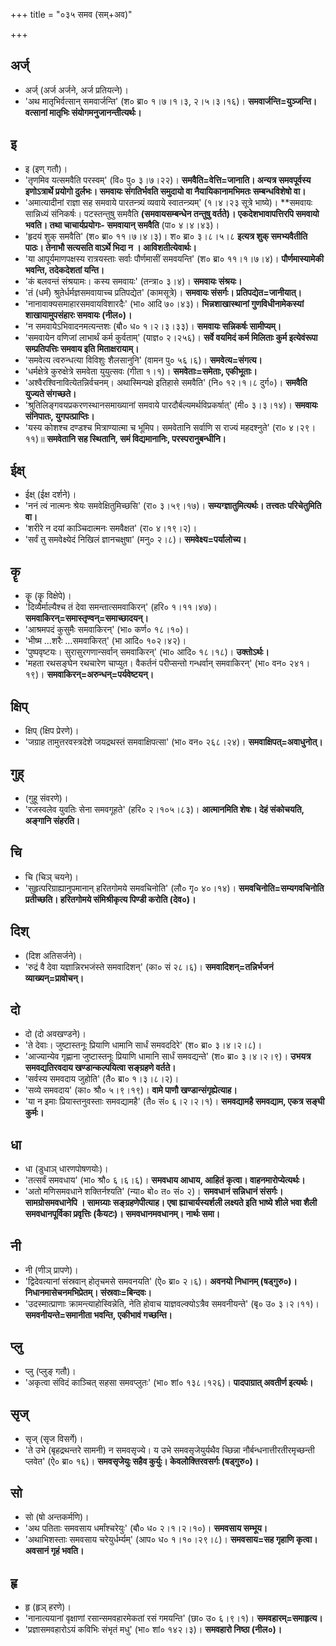 +++
title = "०३५ समव (सम्+अव)"

+++

## अर्ज्
- अर्ज् (अर्ज अर्जने, अर्ज प्रतियत्ने)।
- 'अथ मातृभिर्वत्सान् समवार्जन्ति' (श० ब्रा० १।७।१।३, २।५।३।१६)। **समवार्जन्ति=युञ्जन्ति। वत्सानां मातृभिः संयोगमनुजानन्तीत्यर्थः।**

## इ
- इ (इण् गतौ)।
- 'तृणमिव यत्समवैति परस्वम्' (वि० पु० ३।७।२२)। **समवैति=वेत्ति=जानाति। अन्यत्र समवपूर्वस्य इणोऽत्रार्थे प्रयोगो दुर्लभः। समवायः संगतिर्भवति समुदायो वा नैयायिकानामभिमतः सम्बन्धविशेषो वा।**
- 'अमात्यादीनां राज्ञा सह समवाये पारतन्त्र्यं व्यवाये स्वातन्त्र्यम्' (१।४।२३ सूत्रे भाष्ये)। **समवायः सान्निध्यं संनिकर्षः। पटस्तन्तुषु समवैति **(समवायसम्बन्धेन तन्तुषु वर्तते)। एकदेशभावापत्तिरपि समवायो भवति। तथा चाचार्यप्रयोगः- समवायान् समवैति** (पा० ४।४।४३)।
- 'हृदयं शुक् समवैति' (श० ब्रा० ११।७।४।३)। श० ब्रा० ३।८।५।८ **इत्यत्र शुक् समभ्यवैतीति पाठः। तेनाभौ सत्यसति वाऽर्थे भिदा न । आविशतीत्येवार्थः।**
- 'या आपूर्यमाणपक्षस्य रात्रयस्ताः सर्वाः पौर्णमासीं समवयन्ति' (श० ब्रा० ११।१।७।४)। **पौर्णमास्यामेकी भवन्ति, तदेकदेशतां यन्ति।**
- 'कं बलवन्तं संश्रयामः। कस्य समवायः' (तन्त्रा० ३।४)। **समवायः संश्रयः।**
- 'तं (धर्मं) श्रुतेर्धर्मज्ञसमवायाच्च प्रतिपद्येत' (कामसूत्रे)। **समवायः संसर्गः। प्रतिपद्येत=जानीयात्।**
- 'नानावाक्यसमाहारसमवायविशारदैः' (भा० आदि ७०।४३)। **भिन्नशाखास्थानां गुणविधीनामेकस्यां शाखायामुपसंहारः समवायः (नील०)।**
- 'न समवायेऽभिवादनमत्यन्तशः (बौ० ध० १।२।३।३३)। **समवायः सन्निकर्षः सामीप्यम्।**
- 'समवायेन वणिजां लाभार्थं कर्म कुर्वताम्' (याज्ञ० २।२५६)। **सर्वे वयमिदं कर्म मिलिताः कुर्म इत्येवंरूपा सम्प्रतिपत्तिः समवाय इति मिताक्षरायाम्।**
- 'समवेत्य त्वरुन्धत्या विविशुः शैलसानुनि' (वामन पु० ५६।६)। **समवेत्य=संगत्य।**
- 'धर्मक्षेत्रे कुरुक्षेत्रे समवेता युयुत्सवः (गीता १।१)। **समवेताः=समेताः, एकीभूताः।**
- 'अश्वैरश्विनावित्येतन्निर्वचनम्। अथास्मिन्पक्षे इतिहासे समवैति' (नि० १२।१।८ दुर्ग०)। **समवैति युज्यते संगच्छते।**
- 'श्रुतिलिङ्गवयप्रकरणस्थानसमाख्यानां समवाये पारदौर्बल्यमर्थविप्रकर्षात्' (मी० ३।३।१४)। **समवायः संनिपातः, युगपत्प्राप्तिः।**
- 'यस्य कोशश्च दण्डश्च मित्राण्यात्मा च भूमिप। समवेतानि सर्वाणि स राज्यं महदश्नुते' (रा० ४।२९।११)॥ **समवेतानि सह स्थितानि, समं विद्यमानानिः, परस्परानुबन्धीनि।**

## ईक्ष्
- ईक्ष् (ईक्ष दर्शने)।
- 'ननं त्वं नात्मनः श्रेयः समवेक्षितुमिच्छसि' (रा० ३।५९।१७)। **सम्यग्ज्ञातुमित्यर्थः। तत्त्वतः परिचेतुमिति वा।**
- 'शरीरे न दयां काञ्चिदात्मनः समवैक्षत' (रा० ४।१९।२)।
- 'सर्वं तु समवेक्ष्येदं निखिलं ज्ञानचक्षुषा' (मनु० २।८)। **समवेक्ष्य=पर्यालोच्य।**

## कॄ
- कॄ (कॄ विक्षेपे)।
- 'दिव्यैर्माल्यैश्च तं देवा समन्तात्समवाकिरन्' (हरि० १।११।४७)। **समवाकिरन्=समास्तृण्वन्=समाच्छादयन्।**
- 'आश्रमपदं कुसुमैः समवाकिरन्' (भा० कर्ण० १८।१०)।
- 'भीष्म …शरैः …समवाकिरत्' (भा आदि० १०२।४२)।
- 'पुष्पवृष्टयः। सुरासुरगणान्सर्वान् समवाकिरन्' (भा० आदि० १८।१८)। **उक्तोऽर्थः।**
- 'महता रथसङ्घेन रथचारेण चाप्युत। वैकर्तनं परीप्सन्तो गन्धर्वान् समवाकिरन्' (भा० वन० २४१।१९)। **समवाकिरन्=अरुन्धन्=पर्यवेष्टयन्।**

## क्षिप्
- क्षिप् (क्षिप प्रेरणे)।
- 'जग्राह तामुत्तरवस्त्रदेशे जयद्रथस्तं समवाक्षिपत्सा' (भा० वन० २६८।२४)। **समवाक्षिपत्=अवाधुनोत्।**

## गुह्
- (गुहू संवरणे)।
- 'रजस्वलेव युवतिः सेना समवगूहते' (हरि० २।१०५।८३)। **आत्मानमिति शेषः। देहं संकोचयति, अङ्गानि संहरति।**

## चि
- चि (चिञ् चयने)।
- 'सुहृत्परिग्राह्यानुपमानान् हरितगोमये समवचिनोति' (लौ० गृ० ४०।१४)। **समवचिनोति=सम्यगवचिनोति प्रतीच्छति। हरितगोमये संमिश्रीकृत्य पिण्डी करोति (देव०)।**

## दिश्
- (दिश अतिसर्जने)।
- 'रुद्रं वै देवा यज्ञान्निरभजंस्ते समवादिशन्' (का० सं २८।६)। **समवादिशन्=तन्निर्भजनं व्याख्यन्=प्रावोचन्।**

## दो
- दो (दो अवखण्डने)।
- 'ते देवाः। जुष्टास्तनूः प्रियाणि धामानि सार्धं समवददिरे' (श० ब्रा० ३।४।२।८)।
- 'आज्यान्येव गृह्णाना जुष्टास्तनूः प्रियाणि धामानि सार्धं समवद्यन्ते' (श० ब्रा० ३।४।२।९)। **उभयत्र समवद्यतिरवदाय खण्डान्कल्पयित्वा सङ्ग्रहणे वर्तते।**
- 'सर्वस्य समवदाय जुहोति' (तै० ब्रा० १।३।८।२)।
- 'सव्ये समवदाय' (का० श्रौ० ५।९।१९)। **वामे पाणौ खण्डान्संगृह्येत्याह।**
- 'या न इमाः प्रियास्तनुवस्ताः समवद्यामहै' (तै० सं० ६।२।२।१)। **समवद्यामहै समवद्याम, एकत्र सङ्घी कुर्मः।**

## धा
- धा (डुधाञ् धारणपोषणयोः)।
- 'तत्सर्वं समवधाय' (भा० श्रौ० ६।६।६)। **समवधाय आधाय, आहितं कृत्वा। वाहनमारोप्येत्यर्थः।**
- 'अतो मणिसमवधाने शक्तिर्नश्यति' (न्या० बो० त० सं० २)। **समवधानं सन्निधानं संसर्गः। सामग्रोसमवधानेपि । सामग्र्याः सङ्ग्रहणेपीत्याह। एषा ह्याचार्यस्यर्शली लक्ष्यते इति भाष्ये शीले भवा शैली समवधानपूर्विका प्रवृत्तिः (कैयटः)। समवधानमवधानम्। नार्थः समा।**

## नी
- नी (णीञ् प्रापणे)।
- 'द्विदेवत्यानां संस्रवान् होतृचमसे समवनयति' (ऐ० ब्रा० २।६)। **अवनयो निधानम् (षड्गुरु०)। निधानमासेचनमभिप्रेतम्। संस्रवाः=बिन्दवः।**
- 'उदस्मात्प्राणाः क्रामन्त्याहोस्विन्नेति, नेति होवाच याज्ञवल्क्योऽत्रैव समवनीयन्ते' (बृ० उ० ३।२।११)। **समवनीयन्ते=समानीता भवन्ति, एकीभावं गच्छन्ति।**

## प्लु
- प्लु (प्लुङ् गतौ)।
- 'अकृत्वा संविदं काञ्चित् सहसा समवप्लुतः' (भा० शां० १३८।१२६)। **पादपाग्रात् अवतीर्ण इत्यर्थः।**

## सृज्
- सृज् (सृज विसर्गे)।
- 'ते उभे (बृहद्रथन्तरे सामनी) न समवसृज्ये। य उभे समवसृजेयुर्यथैव च्छिन्ना नौर्बन्धनात्तीरतीरमृच्छन्ती प्लवेत' (ऐ० ब्रा० १६)। **समवसृजेयुः सहैव कुर्युः। केवलोक्तिरवसर्गः (षड्गुरु०)।**

## सो
- सो (षो अन्तकर्मणि)।
- 'अथ पतिताः समवसाय धर्मांश्चरेयुः' (बौ० ध० २।१।२।१०)। **समवसाय सम्भूय।**
- 'अथाभिशस्ताः समवसाय चरेयुर्धर्म्यम्' (आप० ध० १।१०।२९।८)। **समवसाय=सह गृहाणि कृत्वा। अवसानं गृहं भवति।**

## हृ
- हृ (हृञ् हरणे)।
- 'नानात्ययानां वृक्षाणां रसान्समवहारमेकतां रसं गमयन्ति' (छा० उ० ६।९।१)। **समवहारम्=समाहृत्य।**
- 'प्रज्ञासमवहारोऽयं कविभिः संभृतं मधु' (भा० शां० १४२।३)। **समवहारो निष्ठा (नील०)।**
